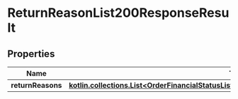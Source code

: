 
# ReturnReasonList200ResponseResult

## Properties
| Name | Type | Description | Notes |
| ------------ | ------------- | ------------- | ------------- |
| **returnReasons** | [**kotlin.collections.List&lt;OrderFinancialStatusList200ResponseResultOrderFinancialStatusesInner&gt;**](OrderFinancialStatusList200ResponseResultOrderFinancialStatusesInner.md) |  |  [optional] |



